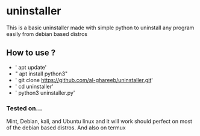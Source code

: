 # uninstaller
This is a basic uninstaller made with simple python to uninstall any program easily from debian based distros

## How to use ?
* ' apt update'
* " apt install python3"
* ' git clone https://github.com/al-ghareeb/uninstaller.git' 
* ' cd uninstaller'
* ' python3 uninstaller.py'

### Tested on...
Mint, Debian, kali, and Ubuntu linux and it will work should perfect on most of the debian based distros.
And also on termux

